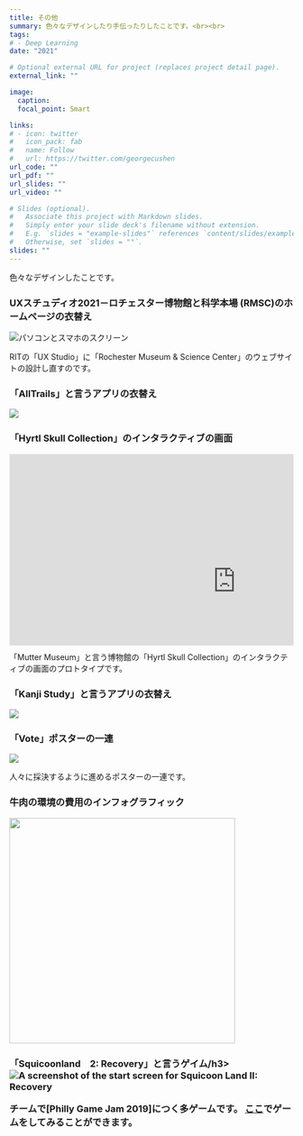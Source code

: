 ```yaml
---
title: その他 
summary: 色々なデザインしたり手伝ったりしたことです。<br><br>
tags:
# - Deep Learning
date: "2021"

# Optional external URL for project (replaces project detail page).
external_link: ""

image:
  caption: 
  focal_point: Smart

links:
# - icon: twitter
#   icon_pack: fab
#   name: Follow
#   url: https://twitter.com/georgecushen
url_code: ""
url_pdf: ""
url_slides: ""
url_video: ""

# Slides (optional).
#   Associate this project with Markdown slides.
#   Simply enter your slide deck's filename without extension.
#   E.g. `slides = "example-slides"` references `content/slides/example-slides.md`.
#   Otherwise, set `slides = ""`.
slides: ""
---
```


色々なデザインしたことです。

<h3>UXスチュディオ2021－ロチェスター博物館と科学本場 (RMSC)のホームページの衣替え</h3>

<img src="/portfolio/misc/RMSC.png" alt="パソコンとスマホのスクリーン">

RITの「UX Studio」に「Rochester Museum & Science Center」のウェブサイトの設計し直すのです。

<h3>「AllTrails」と言うアプリの衣替え</h3>

<img src="/portfolio/misc/AllTrails.png">

<h3>「Hyrtl Skull Collection」のインタラクティブの画面</h3>

<div style="  position: relative; padding-bottom: 67.5%; height: 0; margin: 10px 0; overflow: hidden;">
  <iframe style="border: 1px solid rgba(0, 0, 0, 0.1);" width="800" height="450" src="https://www.figma.com/embed?embed_host=share&url=https%3A%2F%2Fwww.figma.com%2Fproto%2FSAB5uqUzoRsV0c8Qs7Nor2%2FJacob-Scarani-Museum-Interactive-Exhibit%3Fpage-id%3D212%253A990%26node-id%3D270%253A54%26viewport%3D637%252C487%252C0.22918730974197388%26scaling%3Dcontain" allowfullscreen></iframe>
</div>
「Mutter Museum」と言う博物館の「Hyrtl Skull Collection」のインタラクティブの画面のプロトタイプです。

<h3>「Kanji Study」と言うアプリの衣替え</h3>

<img src="/portfolio/misc/kanjistudy.png">

<h3>「Vote」ポスターの一連</h3>

<img src="/portfolio/misc/vote.png">

人々に採決するように進めるポスターの一連です。

<h3>牛肉の環境の費用のインフォグラフィック</h3>

<img src="/portfolio/misc/cost-of-beef.png" width="400px">

<h3>「Squicoonland　2: Recovery」と言うゲイム/h3>

<img src="/portfolio/misc/squicoonland.png" alt="A screenshot of the start screen for Squicoon Land II: Recovery">

チームで[Philly Game Jam 2019]につく多ゲームです。 <a href="https://lakupo.itch.io/squicoon-land-ii">ここ</a>でゲームをしてみることができます。
